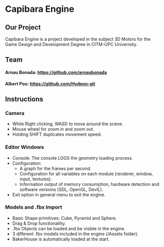 # Capibara Engine
## Our Project
Capibara Engine is a project developed in the subject 3D Motors for the Game Design and Development Degree in CITM-UPC Univerisity.
## Team
#### Arnau Bonada: https://github.com/arnaubonada
#### Albert Pou: https://github.com/Hydeon-git

## Instructions
### Camera
- While Right clicking, WASD to move around the scene.
- Mouse wheel for zoom in and zoom out.
- Holding SHIFT duplicates movement speed.

### Editor Windows
- Console: The console LOGS the geometry loading process.
- Configuration:
  - A graph for the frames per second.  
  - Configuration for all variables on each module (renderer, window, input, textures).
  - Information output of memory consumption, hardware detection and software versions (SDL, OpenGL, DevIL).
- Exit option in general menu to exit the engine.

### Models and .fbx Import
- Basic Shape primitives: Cube, Pyramid and Sphere.
- Drag & Drop functionallity.
- .fbx Objects can be loaded and be visible in the engine.
- 3 different .fbx models included in the engine (/Assets folder).
- BakerHouse is automatically loaded at the start.

